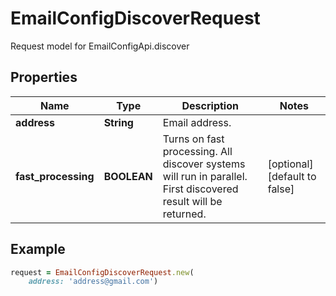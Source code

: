 # EmailConfigDiscoverRequest

Request model for EmailConfigApi.discover

## Properties

Name | Type | Description | Notes
---- | ---- | ----------- | -----
**address** |**String** |Email address. |
**fast_processing** |**BOOLEAN** |Turns on fast processing. All discover systems will run in parallel. First discovered result will be returned.              |[optional] [default to false]

## Example
```ruby
request = EmailConfigDiscoverRequest.new(
    address: 'address@gmail.com')
```
